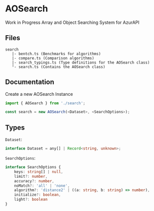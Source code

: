 # AOSearch
Work in Progress Array and Object Searching System for AzurAPI

## Files
```
search
   |- bentch.ts (Benchmarks for algorithms)
   |- compare.ts (Comparison algorithms)
   |- search_typings.ts (Type definitions for the AOSearch class)
   ╵- search.ts (Contains the AOSearch class)
```

## Documentation
Create a new AOSearch Instance
```ts
import { AOSearch } from './search';

const search = new AOSearch(<Dataset>, <SearchOptions>);
```

## Types

`Dataset`:
```ts
interface Dataset = any[] | Record<string, unknown>;
```

`SearchOptions`:
```ts
interface SearchOptions {
    keys: string[] | null,
    limit?: number,
    accuracy?: number,
    noMatch?: 'all' | 'none',
    algorithm?: 'distance2' | ((a: string, b: string) => number),
    initialize?: boolean,
    light?: boolean
}
```

